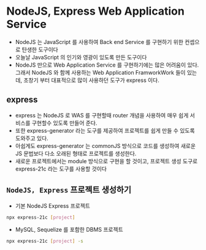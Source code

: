 # NodeJS, Express Web Application Service

- NodeJS 는 JavaScript 를 사용하여 Back end Service 를 구현하기 위한 컨셉으로 탄생한 도구이다
- 오늘날 JavaScript 의 인기와 영광이 있도록 만든 도구이다
- NodeJS 만으로 Web Application Service 를 구현하기에는 많은 어려움이 있다. 그래서 NodeJS 와 함께 사용하는 Web Application FramworkWork 들이 있는데, 초창기 부터 대표적으로 많이 사용하던 도구가 express 이다.

## express

- express 는 NodeJS 로 WAS 를 구현할때 router 개념을 사용하여 매우 쉽게 서비스를 구현할수 있도록 만들어 준다.
- 또한 express-generator 라는 도구를 제공하여 프로젝트를 쉽게 만들 수 있도록 도와주고 있다.
- 아쉽게도 express-generator 는 commonJS 방식으로 코드를 생성하여 새로운 JS 문법보다 다소 오래된 형태로 프로젝트를 생성한다.
- 새로운 프로젝트에서는 module 방식으로 구현을 할 것이고, 프로젝트 생성 도구로 express-21c 라는 도구를 사용할 것이다

## `NodeJS, Express` 프로젝트 생성하기

- 기본 NodeJS Express 프로젝트

```bash
npx express-21c [project]
```

- MySQL, Sequelize 를 포함한 DBMS 프로젝트

```bash
npx express-21c [project] -s
```
